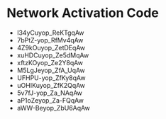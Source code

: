 # Network Activation Code
* l34yCuyop_ReKTgqAw
* 7bPtZ-yop_RfMv4qAw
* 4Z9kOuyop_ZetDEqAw
* xuHDCuyop_Ze5dMqAw
* xftzKOyop_Ze2Y8qAw
* M5LgJeyop_ZfA_UqAw
* UFHPU-yop_ZfKy8qAw
* uOHIKuyop_ZfK2QqAw
* 5v7fJ-yop_Za_NAqAw
* aP1oZeyop_Za-FQqAw
* aWW-Beyop_ZbU6AqAw